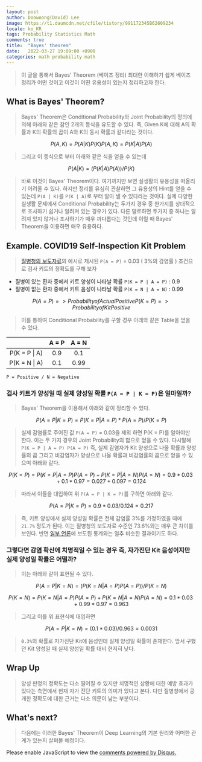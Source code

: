 ```yaml
---
layout: post
author: Doowoong(David) Lee
image: https://t1.daumcdn.net/cfile/tistory/991172345B62609234
locale: ko_KR
tags: Probability Statistics Math
comments: true
title:  "Bayes' theorem"
date:   2022-03-27 19:09:00 +0900
categories: math probability math
---
```



> 이 글을 통해서 Bayes' Theorem (베이즈 정리) 최대한 이해하기 쉽게 베이즈 정리가 어떤 것이고 이것이 어떤 유용성이 있는지 정리하고자 한다.

## What is Bayes' Theorem?

> Bayes' Theorem은 Conditional Probability와 Joint Probability의 정의에 의해 아래와 같은 참인 2개의 등식을 유도할 수 있다. 즉, Given K에 대해 A의 확률과 K의 확률의 곱이 A와 K의 동시 확률과 같다라는 것이다.

```math
P(A,K) = P(A | K) P(K)
P(A,K) = P(K | A) P(A)
```

> 그리고 이 등식으로 부터 아래와 같은 식을 얻을 수 있는데

```math
P(A | K) = ( P(K | A) P(A) ) / P(K)
```

> 바로 이것이 Bayes' Theorem이다. 여기까지만 보면 실생활의 유용성을 떠올리기 어려울 수 있다. 하지만 정리를 유심히 관찰하면 그 유용성의 Hint를 얻을 수 있는데 ```P(A | K)```를 ```P(K | A)```로 부터 알아 낼 수 있다라는 것이다. 실제 다양한 실생활 문제에서 Conditional Probability는 두가지 경우 중 한가지를 상대적으로 조사하기 쉽거나 알려져 있는 경우가 있다. 다른 말로하면 두가지 중 하나는 알려져 있지 않거나 조사하기가 매우 까다롭다는 것인데 이럴 때 Bayes' Theorem을 이용하면 매우 유용하다.

## Example. COVID19 Self-Inspection Kit Problem

> [질병청의 보도자료](https://www.mfds.go.kr/brd/m_99/view.do?seq=46123)의 예시로 제시된 ```P(A = P)``` = 0.03 ( 3%의 감염률 ) 조건으로 검사 키트의 정확도를 구해 보자

- 질병이 있는 환자 중에서 키트 양성이 나타날 확률 ```P(K = P | A = P)``` : 0.9
- 질병이 없는 환자 중에서 키트 음성이 나타날 확률 ```P(K = N | A = N)``` : 0.99

```math
P(A = P) => Probability of Actual Positive
P(K = P) => Probability of Kit Positive
 ```

> 이를 통하여 Conditional Probability를 구할 경우 아래와 같은 Table을 얻을 수 있다.

|   | A = P | A = N |
|:-:|:-:|:-:|
|P(K = P \| A) |  0.9  |  0.1  |
|P(K = N \| A) |  0.1  |  0.99 |

```text
P = Positive / N = Negative
```

### 검사 키트가 양성일 때 실제 양성일 확률 ```P(A = P | K = P)```은 얼마일까?

> Bayes' Theorem을 이용해서 아래와 같이 정리할 수 있다.

```math
P(A = P | K = P) = P(K = P | A = P) * P(A = P) / P(K = P)
```

> 실제 감염률로 주어진 값 ```P(A = P)``` = 0.03을 제외 하면 P(K = P)를 알아야만 한다. 이는 두 가지 경우의 Joint Probability의 합으로 얻을 수 있다. 다시말해 ```P(K = P | A = P) P(A = P)``` 즉, 실제 감염자가 Kit 양성으로 나올 확률과 양성률의 곱 그리고 비감염자가 양성으로 나올 확률과 비감염률의 곱으로 얻을 수 있으며 아래와 같다.

```math
 P(K = P) = 
     P(K = P | A = P) P(A = P) + P(K = P | A = N) P(A = N)
          
          = 0.9 * 0.03 + 0.1 * 0.97
          = 0.027 + 0.097
          = 0.124 
```

> 따라서 이들을 대입하여 위 ```P(A = P | K = P)```를 구하면 아래와 같다.

```math
P(A = P | K = P) = 0.9 * 0.03  / 0.124 = 0.217
```

> 즉, 키트 양성에서 실제 양성일 확률은 전체 감염률 3%를 가정하였을 때에 ```21.7%``` 정도가 된다. 이는 질병청의 보도자료 수준인 73.6%와는 매우 큰 차이를 보인다. 반면 [일부 언론](https://www.yna.co.kr/view/AKR20220207145300017)에 보도된 통계와는 얼추 비슷한 결과이기도 하다.

### 그렇다면 감염 확산에 치명적일 수 있는 경우 즉, 자가진단 Kit 음성이지만 실제 양성일 확률은 어떨까?

> 이는 아래와 같이 표현될 수 있다.

```math
P(A = P | K = N) = (P(K = N | A = P) P(A = P)) / P(K = N)
```

```math
P(K = N) = 
    P(K = N | A = P) P(A = P) + P(K = N | A = N) P(A = N) 
         
         = 0.1 * 0.03 + 0.99 * 0.97
         = 0.963
```

> 그리고 이를 위 표현식에 대입하면

```math
P(A = P | K = N) = (0.1 * 0.03) / 0.963
                 = 0.0031
```

> ```0.3%```의 확률로 자가진단 Kit에 음성인데 실제 양성일 확률이 존재한다. 앞서 구했던 Kit 양성일 때 실제 양성일 확률 대비 현저히 낮다.

## Wrap Up

> 양성 판정의 정확도는 다소 떨어질 수 있지만 치명적인 상황에 대한 예방 효과가 있다는 측면에서 현재 자가 진단 키트의 의미가 있다고 본다. 다만 질병청에서 공개한 정확도에 대한 근거는 다소 의문이 남는 부분이다.

## What's next?

> 다음에는 이러한 Bayes' Theorem이 Deep Learning의 기본 원리와 어떠한 관계가 있는지 살펴볼 예정이다.


<div id="disqus_thread"></div>
<script>
    /**
    *  RECOMMENDED CONFIGURATION VARIABLES: EDIT AND UNCOMMENT THE SECTION BELOW TO INSERT DYNAMIC VALUES FROM YOUR PLATFORM OR CMS.
    *  LEARN WHY DEFINING THESE VARIABLES IS IMPORTANT: https://disqus.com/admin/universalcode/#configuration-variables    */
    var disqus_config = function () {
    this.page.url = PAGE_URL;  // Replace PAGE_URL with your page's canonical URL variable
    this.page.identifier = PAGE_IDENTIFIER; // Replace PAGE_IDENTIFIER with your page's unique identifier variable
    };

    (function() { // DON'T EDIT BELOW THIS LINE
    var d = document, s = d.createElement('script');
    s.src = 'https://fritzprix.disqus.com/embed.js';
    s.setAttribute('data-timestamp', +new Date());
    (d.head || d.body).appendChild(s);
    })();
</script>
<noscript>Please enable JavaScript to view the <a href="https://disqus.com/?ref_noscript">comments powered by Disqus.</a></noscript>
